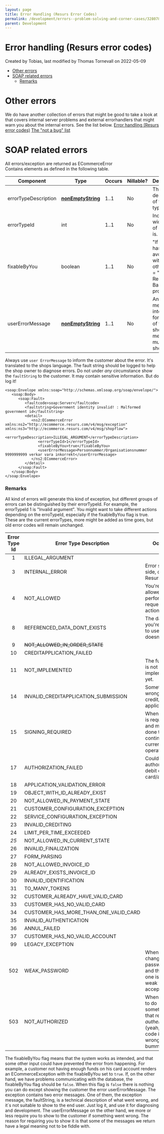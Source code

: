 ```yaml
---
layout: page
title: Error Handling (Resurs Error Codes)
permalink: /development/errors--problem-solving-and-corner-cases/328078/
parent: Development
---
```



# Error handling (Resurs error codes) 
Created by Tobias, last modified by Thomas Tornevall on 2022-05-09
- [Other errors](#Errorhandling(Resurserrorcodes)-Othererrors)
- [SOAP related
  errors](#Errorhandling(Resurserrorcodes)-SOAPrelatederrors)
  - [Remarks](#Errorhandling(Resurserrorcodes)-Remarks)
# Other errors
We do have another collection of errors that might be good to take a
look at that covers internal server problems and external errorhandlers
that might warn you about the internal errors. See the list below.
[Error handling (Resurs error codes)](328078.html)
[The "not a bug" list](16056903.html)
# SOAP related errors
All errors/exception are returned as ECommerceError  
Contains elements as defined in the following table. 
 
  
| Component            | Type                                                                                    | Occurs | Nillable? | Description                                                                           |
|----------------------|-----------------------------------------------------------------------------------------|--------|-----------|---------------------------------------------------------------------------------------|
| errorTypeDescription | **[nonEmptyString](https://test.resurs.com/docs/pages/viewpage.action?pageId=1475653)** | 1..1   | No        | The textual description of the error type.                                            |
| errorTypeId          | int                                                                                     | 1..1   | No        | Indicates wich kind of error this is.                                                 |
| fixableByYou         | boolean                                                                                 | 1..1   | No        | "If this error has been avoided with some other input" = "It's a Resurs Bank problem" |
| userErrorMessage     | **[nonEmptyString](https://test.resurs.com/docs/pages/viewpage.action?pageId=1475653)** | 1..1   | No        | An error message intended for the user of the web shop. This message must be shown!   |
  
Always use `user ErrorMessage` to inform the customer about the error.
It's translated to the shops language. The fault string should be logged
to help the shop owner to diagnose errors.
Do not under *any* circumstance show the `faultString` to the customer.
It may contain sensitive information. But do log it!
``` syntaxhighlighter-pre
<soap:Envelope xmlns:soap="http://schemas.xmlsoap.org/soap/envelope/">
   <soap:Body>
      <soap:Fault>
         <faultcode>soap:Server</faultcode>
         <faultstring>Government identity invalid! : Malformed government id</faultstring>
         <detail>
            <ns2:ECommerceError xmlns:ns2="http://ecommerce.resurs.com/v4/msg/exception" xmlns:ns3="http://ecommerce.resurs.com/v4/msg/shopflow">
               <errorTypeDescription>ILLEGAL_ARGUMENT</errorTypeDescription>
               <errorTypeId>1</errorTypeId>
               <fixableByYou>true</fixableByYou>
               <userErrorMessage>Personnummer/Organisationsnummer 9999999999 verkar vara inkorrekt</userErrorMessage>
            </ns2:ECommerceError>
         </detail>
      </soap:Fault>
   </soap:Body>
</soap:Envelope>
```
### Remarks
All kind of errors will generate this kind of exception, but different
groups of errors can be distinguished by their errorTypeId. For example,
the errorTypeId 1 is "Invalid argument". You might want to take
different actions depending on the erroTypeId, especially if the
fixableByYou flag is true.
These are the current errorTypes, more might be added as time goes, but
old error codes will remain unchanged.
  
  
| Error Type Id | Error Type Description                | Occurs                                                                                      | Notes                           |
|:-------------:|---------------------------------------|---------------------------------------------------------------------------------------------|---------------------------------|
|       1       | ILLEGAL_ARGUMENT                      |                                                                                             |                                 |
|       3       | INTERNAL_ERROR                        | Error server side, contact Resurs Bank.                                                     |                                 |
|       4       | NOT_ALLOWED                           | You're not allowed to perform the requested action.                                         |                                 |
|       8       | REFERENCED_DATA_DONT_EXISTS           | The data you're trying to use/get doesn't exist.                                            |                                 |
|       9       | ~~NOT_ALLOWED_IN_ORDER_STATE~~        |                                                                                             | Lost from xsd.                  |
|      10       | CREDITAPPLICATION_FAILED              |                                                                                             |                                 |
|      11       | NOT_IMPLEMENTED                       | The function is not implemented yet.                                                        |                                 |
|      14       | INVALID_CREDITAPPLICATION_SUBMISSION  | Something is wrong with credit/limit application                                            |                                 |
|      15       | SIGNING_REQUIRED                      | When signing is required and must be done to continue current operation.                    |                                 |
|      17       | AUTHORIZATION_FAILED                  | Could not authorize debit on card/account.                                                  |                                 |
|      18       | APPLICATION_VALIDATION_ERROR          |                                                                                             |                                 |
|      19       | OBJECT_WITH_ID_ALREADY_EXIST          |                                                                                             |                                 |
|      20       | NOT_ALLOWED_IN_PAYMENT_STATE          |                                                                                             | *NOT_ALLOWED_IN_ORDER_STATE*    |
|      21       | CUSTOMER_CONFIGURATION_EXCEPTION      |                                                                                             |                                 |
|      22       | SERVICE_CONFIGURATION_EXCEPTION       |                                                                                             |                                 |
|      23       | INVALID_CREDITING                     |                                                                                             |                                 |
|      24       | LIMIT_PER_TIME_EXCEEDED               |                                                                                             |                                 |
|     *25*      | NOT_ALLOWED_IN_CURRENT_STATE          |                                                                                             |                                 |
|      26       | INVALID_FINALIZATION                  |                                                                                             |                                 |
|      27       | FORM_PARSING                          |                                                                                             |                                 |
|      28       | NOT_ALLOWED_INVOICE_ID                |                                                                                             |                                 |
|      29       | ALREADY_EXISTS_INVOICE_ID             |                                                                                             |                                 |
|      30       | INVALID_IDENTIFICATION                |                                                                                             |                                 |
|      31       | TO_MANY_TOKENS                        |                                                                                             | *Yes, the constant has a typo.* |
|      32       | CUSTOMER_ALREADY_HAVE_VALID_CARD      |                                                                                             |                                 |
|      33       | CUSTOMER_HAS_NO_VALID_CARD            |                                                                                             |                                 |
|      34       | CUSTOMER_HAS_MORE_THAN_ONE_VALID_CARD |                                                                                             |                                 |
|      35       | INVALID_AUTHENTICATION                |                                                                                             |                                 |
|      36       | ANNUL_FAILED                          |                                                                                             |                                 |
|      37       | CUSTOMER_HAS_NO_VALID_ACCOUNT         |                                                                                             |                                 |
|      99       | LEGACY_EXCEPTION                      |                                                                                             |                                 |
|      502      | WEAK_PASSWORD                         | When changing password and the new one is to weak to be accepted                            |                                 |
|      503      | NOT_AUTHORIZED                        | When trying to do something that requires *authenticated* (yeah, the code is wrong, bummer) |                                 |
  
  
The fixableByYou flag means that the system works as intended, and that
some other input could have prevented the error from happening. For
example, a customer not having enough funds on his card account renders
an ECommerceException with the fixableByYou set to `true`. If, on the
other hand, we have problems communicating with the database, the
fixableByYou flag should be `false`. When this flag is `false` there is
nothing you can do except showing the customer the error
userErrorMessage.
The exception contains two error messages. One of them, the exception
message, the faultString, is a technical description of what went wrong,
and it´s not suitable to show to the end user. Just log it, and use it
for diagnosing and development. The userErrorMessage on the other hand,
we more or less require you to show to the customer if something went
wrong. The reason for requiring you to show it is that some of the
messages we return have a legal meaning not to be fiddle with.
  
